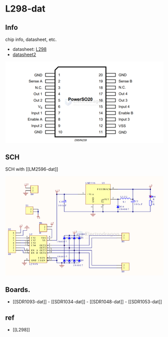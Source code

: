 
# L298-dat



## Info 
 
chip info, datasheet, etc.

- datasheet: [L298](https://www.ti.com/lit/ds/symlink/l298.pdf)
- [datasheet2](https://www.mouser.sg/datasheet/2/389/l298-1849437.pdf)

![](2025-04-01-14-38-39.png)


## SCH 

SCH with [[LM2596-dat]]

![](2025-06-15-14-30-14.png)

## Boards. 

- [[SDR1093-dat]] - [[SDR1034-dat]] - [[SDR1048-dat]] - [[SDR1053-dat]]



## ref 
 
- [[L298]] 
 